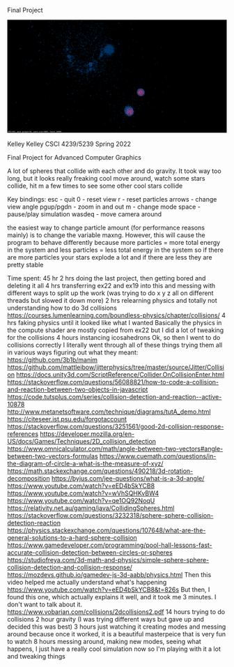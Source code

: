 Final Project

![My_Image](Screenshot.png)

Kelley Kelley
CSCI 4239/5239 Spring 2022

Final Project for Advanced Computer Graphics

A lot of spheres that collide with each other and do gravity.
It took way too long, but it looks really freaking cool
move around, watch some stars collide, hit m a few times to see some
other cool stars collide

Key bindings:
esc - quit
0 - reset view
r - reset particles
arrows - change view angle
pgup/pgdn - zoom in and out
m - change mode
space - pause/play simulation
wasdeq - move camera around

the easiest way to change particle amount (for performance reasons mainly)
is to change the variable maxng. However, this will cause the program to behave
differently because more particles = more total energy in the system and less particles
= less total energy in the system so if there are more particles your stars explode a lot
and if there are less they are pretty stable

Time spent: 45 hr
2 hrs doing the last project, then getting bored and deleting it all
4 hrs transferring ex22 and ex19 into this and messing with different ways to split up the work (was trying to do x y z all on different threads but slowed it down more)
2 hrs relearning physics and totally not understanding how to do 3d collisions
https://courses.lumenlearning.com/boundless-physics/chapter/collisions/
4 hrs faking physics until it looked like what I wanted
Basically the physics in the compute shader are mostly copied from ex22 but
I did a lot of tweaking for the collisions
4 hours instancing icosahedrons
Ok, so then I went to do collisions correctly
I literally went through all of these things trying
them all in various ways figuring out what they meant:
https://github.com/3b1b/manim
https://github.com/mattleibow/jitterphysics/tree/master/source/Jitter/Collision
https://docs.unity3d.com/ScriptReference/Collider.OnCollisionEnter.html
https://stackoverflow.com/questions/56088821/how-to-code-a-collision-and-reaction-between-two-objects-in-javascript
https://code.tutsplus.com/series/collision-detection-and-reaction--active-10878
http://www.metanetsoftware.com/technique/diagrams/tutA_demo.html
https://citeseer.ist.psu.edu/forgotaccount
https://stackoverflow.com/questions/3251561/good-2d-collision-response-references
https://developer.mozilla.org/en-US/docs/Games/Techniques/2D_collision_detection
https://www.omnicalculator.com/math/angle-between-two-vectors#angle-between-two-vectors-formulas
https://www.cuemath.com/questions/in-the-diagram-of-circle-a-what-is-the-measure-of-xyz/
https://math.stackexchange.com/questions/490218/3d-rotation-decomposition
https://byjus.com/jee-questions/what-is-a-3d-angle/
https://www.youtube.com/watch?v=eED4bSkYCB8
https://www.youtube.com/watch?v=wVhSQHKvBW4
https://www.youtube.com/watch?v=qe1OQ92NoqU
https://relativity.net.au/gaming/java/CollidingSpheres.html
https://stackoverflow.com/questions/3232318/sphere-sphere-collision-detection-reaction
https://physics.stackexchange.com/questions/107648/what-are-the-general-solutions-to-a-hard-sphere-collision
https://www.gamedeveloper.com/programming/pool-hall-lessons-fast-accurate-collision-detection-between-circles-or-spheres
https://studiofreya.com/3d-math-and-physics/simple-sphere-sphere-collision-detection-and-collision-response/
https://mozdevs.github.io/gamedev-js-3d-aabb/physics.html
Then this video helped me actually understand what's happening
https://www.youtube.com/watch?v=eED4bSkYCB8&t=826s
But then, I found this one, which actually explains it well, and it took me 3 minutes.
I don't want to talk about it.
https://www.vobarian.com/collisions/2dcollisions2.pdf
14 hours trying to do collisions
2 hour gravity (I was trying different ways but gave up and decided this was best)
3 hours just watching it creating modes and messing around because once it worked,
it is a beautiful masterpeice that is very fun to watch
8 hours messing around, making new modes, seeing what happens, I just have a really cool simulation now so I'm playing with it a lot and tweaking things
